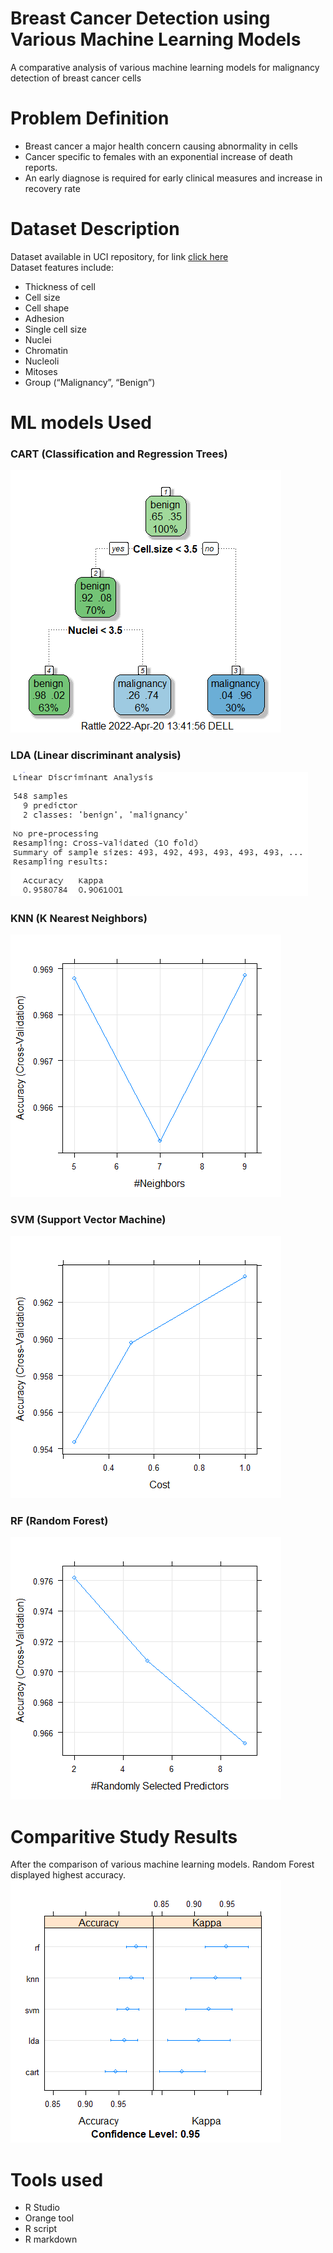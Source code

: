 # Breast Cancer Detection using Various Machine Learning Models
A comparative analysis of various machine learning models for malignancy detection of breast cancer cells
# Problem Definition
* Breast cancer a major health concern causing abnormality in cells
* Cancer specific to females with an exponential increase of death reports.
* An early diagnose is required for early clinical measures and increase in recovery rate
# Dataset Description
Dataset available in UCI repository, for link [click here](https://archive.ics.uci.edu/ml/index.php) <br /> 
Dataset features include:
* Thickness of cell
* Cell size
* Cell shape
* Adhesion
* Single cell size
* Nuclei
* Chromatin
* Nucleoli
* Mitoses
* Group (“Malignancy”, “Benign”)

# ML models Used
### CART (Classification and Regression Trees)
![CART](imgs/cart.png)
### LDA (Linear discriminant analysis)
![LDA](imgs/lda.PNG)
### KNN (K Nearest Neighbors)
![KNN](imgs/knn.png)
### SVM (Support Vector Machine)
![SVM](imgs/svm.png)
### RF (Random Forest)
![RF](imgs/rf.png)
# Comparitive Study Results
After the comparison of various machine learning models. Random Forest displayed highest accuracy.
![Comparitive Analysis Outuput](imgs/Compare.png)
# Tools used
* R Studio
* Orange tool
* R script
* R markdown
